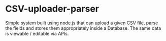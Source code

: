 # CSV-uploader-parser
Simple system built using node.js that can upload a given CSV file, parse the fields and stores them appropriately inside a Database. The same data is viewable / editable via APIs.
